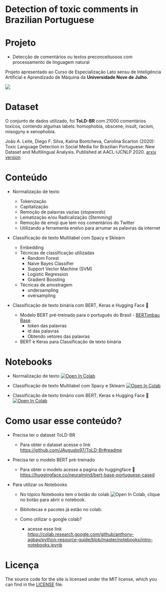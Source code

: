 # Detection of toxic comments in Brazilian Portuguese

# Projeto
* Detecção de comentários ou textos preconceituosos com processamento de linguagem natural


Projeto apresentado ao Curso de Especialização Lato sensu de Inteligência Artificial e Aprendizado de Máquina da **Universidade Nove de Julho**.


![](https://i0.wp.com/www.datageeks.com.br/wp-content/uploads/2019/03/An%C3%A1lise-de-Sentimentos.jpg?fit=1336%2C785&ssl=1)

# Dataset
O conjunto de dados utilizado, foi **ToLD-BR** com 21000 comentários toxicos, contendo algumas labels: homophobia, obscene, insult, racism, misogyny e xenophobia.


João A. Leite, Diego F. Silva, Kalina Bontcheva, Carolina Scarton (2020): Toxic Language Detection in Social Media for Brazilian Portuguese: New Dataset and Multilingual Analysis. Published at AACL-IJCNLP 2020. [arxiv version](https://arxiv.org/abs/2010.04543)


# Conteúdo

* Normalização de texto
  * Tokenização
  * Capitalização
  * Remoção de palavras vazias (*stopwords*)
  * Lematização e/ou Radicalização (*Stemming*)
  * Remoção de emoji que tem nos comentários do Twitter
  * Utilizando a ferramenta enelvo para arrumar as palavras da internet

* Classificação de texto Multilabel com Spacy e Sklearn
  * Embedding
  * Técnicas de classificação utilizadas
    * Random Forest
    * Naive Bayes Classifier
    * Support Vector Machine (SVM)
    * Logistic Regression
    * Gradient Boosting
  * Técnicas de amostragem
    * undersampling
    * oversampling

* Classificação de texto binária com BERT, Keras e Hugging Face 🤗
  * Modelo BERT pré-treinado para o português do Brasil - [BERTimbau Base](https://huggingface.co/neuralmind/bert-base-portuguese-cased)
    * token das palavras
    * id das palavras
    * Obtendo vetores das palavras
  * BERT e Keras para Classificação de texto binária


# Notebooks

* Normalização de texto [![Open In Colab](https://colab.research.google.com/assets/colab-badge.svg)](https://colab.research.google.com/drive/1dHZXclbrZ9WsPCgHoVcMv0gmF2PgnUw-?usp=sharing)

* Classificação de texto Multilabel com Spacy e Sklearn [![Open In Colab](https://colab.research.google.com/assets/colab-badge.svg)](https://colab.research.google.com/drive/1I6QCBJIE961nUtb2xvGMOn3SDBkTZnes?usp=sharing)

* Classificação de texto binário com BERT, Keras e Hugging Face 🤗 [![Open In Colab](https://colab.research.google.com/assets/colab-badge.svg)](
https://colab.research.google.com/drive/1_RrHcsnQCbyWvOZ1MnvswmCys3WTXH-R?usp=sharing)


# Como usar esse conteúdo?

* Precisa ter o dataset ToLD-BR
  * Para obter o dataset acesse o link https://github.com/JAugusto97/ToLD-Br#readme


* Precisa ter o modelo BERT pré-treinado
  * Para obter o modelo acesse a pagina do huggingface 🤗 https://huggingface.co/neuralmind/bert-base-portuguese-cased

* Para utilizar os Notebooks
  * No tópico Notebooks tem o botão do colab ![Open In Colab](https://colab.research.google.com/assets/colab-badge.svg), clique no botão para abrir o notebook.

  * Bibliotecas e pacotes já estão no colab.
  
  * Como utilizar o google colab? 
    * acesse esse link https://colab.research.google.com/github/anthony-agbay/python-resource-guide/blob/master/notebooks/intro-notebooks.ipynb


# Licença

The source code for the site is licensed under the MIT license, which you can find in the [LICENSE](https://github.com/SamuelTelesSilva/toxic_comment_detection/blob/main/LICENSE) file.







